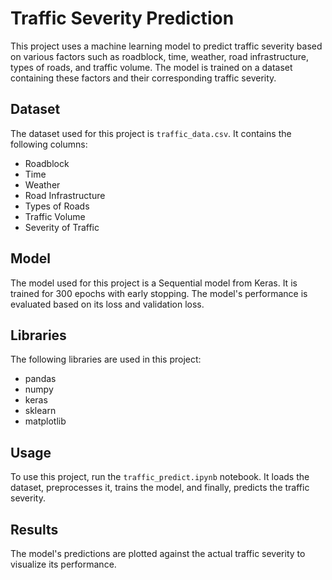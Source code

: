 # Traffic Severity Prediction

This project uses a machine learning model to predict traffic severity based on various factors such as roadblock, time, weather, road infrastructure, types of roads, and traffic volume. The model is trained on a dataset containing these factors and their corresponding traffic severity.

## Dataset

The dataset used for this project is `traffic_data.csv`. It contains the following columns:

- Roadblock
- Time
- Weather
- Road Infrastructure
- Types of Roads
- Traffic Volume
- Severity of Traffic

## Model

The model used for this project is a Sequential model from Keras. It is trained for 300 epochs with early stopping. The model's performance is evaluated based on its loss and validation loss.

## Libraries

The following libraries are used in this project:

- pandas
- numpy
- keras
- sklearn
- matplotlib

## Usage

To use this project, run the `traffic_predict.ipynb` notebook. It loads the dataset, preprocesses it, trains the model, and finally, predicts the traffic severity.

## Results

The model's predictions are plotted against the actual traffic severity to visualize its performance.


